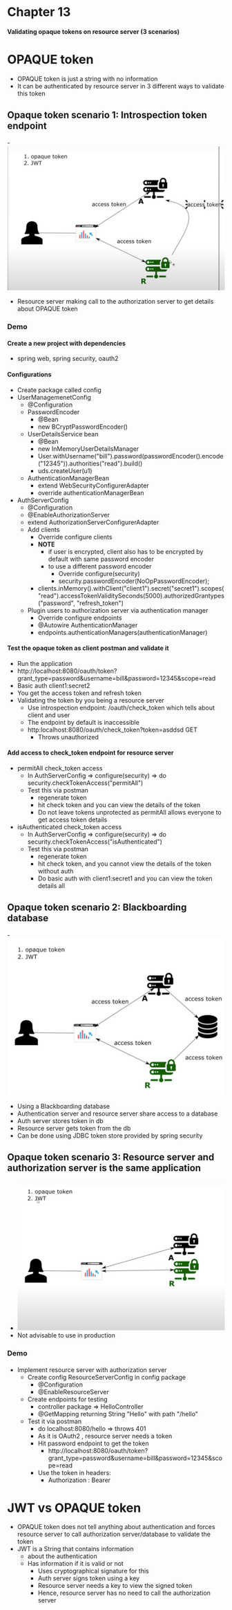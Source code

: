 # Chapter 13

#### Validating opaque tokens on resource server (3 scenarios)

# OPAQUE token
- OPAQUE token is just a string with no information
- It can be authenticated by resource server in 3 different ways to validate this token

## Opaque token scenario 1: Introspection token endpoint
-![architecture1](src/main/resources/architecture1.png)
- Resource server making call to the authorization server to get details about OPAQUE token


### Demo

#### Create a new project with dependencies
- spring web, spring security, oauth2

#### Configurations
- Create package called config
- UserManagemenetConfig
    - @Configuration
    - PasswordEncoder
        - @Bean
        - new BCryptPasswordEncoder()
    - UserDetailsService bean
        - @Bean
        - new InMemoryUserDetailsManager
        - User.withUsername("bill").password(passwordEncoder().encode("12345")).authorities("read").build()
        - uds.createUser(u1)
    - AuthenticationManagerBean
        - extend WebSecurityConfigurerAdapter
        - override authenticationManagerBean
- AuthServerConfig
    - @Configuration
    - @EnableAuthorizationServer
    - extend AuthorizationServerConfigurerAdapter
    - Add clients
        - Override configure clients
        - <b>NOTE </b>
            - if user is encrypted, client also has to be encrypted by default with same password encoder
            - to use a different password encoder
                - Override configure(security)
                - security.passwordEncoder(NoOpPasswordEncoder);
        - clients.inMemory().withClient("client1").secret("secret1").scopes("read").accessTokenValiditySeconds(5000).authorizedGrantypes("password", "refresh_token")
    - Plugin users to authorization server via authentication manager
        - Override configure endpoints
        - @Autowire AuthenticationManager
        - endpoints.authenticationManagers(authenticationManager)
    
#### Test the opaque token as client postman and validate it 
- Run the application
- http://localhost:8080/oauth/token?grant_type=password&username=bill&password=12345&scope=read
- Basic auth client1:secret2
- You get the access token and refresh token
- Validating the token by you being a resource server
    - Use introspection endpoint: /oauth/check_token which tells about client and user
    - The endpoint by default is inaccessible
    - http:localhost:8080/oauth/check_token?token=asddsd GET
        - Throws unauthorized
    
#### Add access to check_token endpoint for resource server
- permitAll check_token access
    - In AuthServerConfig => configure(security) => do security.checkTokenAccess("permitAll")
    - Test this via postman
        - regenerate token
        - hit check token and you can view the details of the token
        - Do not leave tokens unprotected as permitAll allows everyone to get access token details
- isAuthenticated check_token access
    - In AuthServerConfig => configure(security) => do security.checkTokenAccess("isAuthenticated")
  - Test this via postman
      - regenerate token
      - hit check token, and you cannot view the details of the token without auth
      - Do basic auth with client1:secret1 and you can view the token details all


## Opaque token scenario 2: Blackboarding database
-![architecture2](src/main/resources/architecture2.png)
- Using a Blackboarding database
- Authentication server and resource server share access to a database
- Auth server stores token in db
- Resource server gets token from the db
- Can be done using JDBC token store provided by spring security

## Opaque token scenario 3: Resource server and authorization server is the same application
- ![architecture3](src/main/resources/architecture3.png)
- Not advisable to use in production

### Demo

#### 
- Implement resource server with authorization server
    - Create config ResourceServerConfig in config package
        - @Configuration
        - @EnableResourceServer
    - Create endpoints for testing
        - controller package => HelloController
        - @GetMapping returning String "Hello" with path "/hello"
    - Test it via postman
        - do localhost:8080/hello => throws 401
        - As it is OAuth2 , resource server needs a token
        - Hit password endpoint to get the token
            - http://localhost:8080/oauth/token?grant_type=password&username=bill&password=12345&scope=read
        - Use the token in headers:
            - Authorization : Bearer <access token>

# JWT vs OPAQUE token
- OPAQUE token does not tell anything about authentication and forces resource server to call authorization server/database to validate the token
- JWT is a String that contains information 
    - about the authentication 
    - Has information if it is valid or not
        - Uses cryptographical signature for this
        - Auth server signs token using a key
        - Resource server needs a key to view the signed token  
        - Hence, resource server has no need to call the authorization server